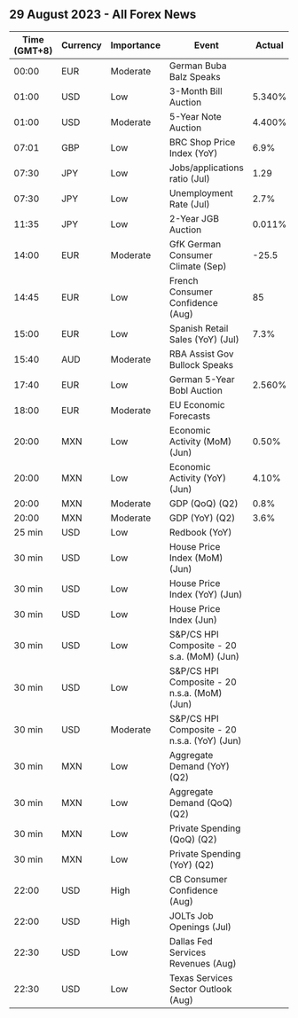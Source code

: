 ## 29 August 2023 - All Forex News

| Time (GMT+8) | Currency | Importance | Event | Actual | Forecast | Previous |
|------|----------|------------|-------|--------|----------|----------|
| 00:00 | EUR | Moderate | German Buba Balz Speaks |  |  |  |
| 01:00 | USD | Low | 3-Month Bill Auction | 5.340% |  | 5.300% |
| 01:00 | USD | Moderate | 5-Year Note Auction | 4.400% |  | 4.170% |
| 07:01 | GBP | Low | BRC Shop Price Index (YoY) | 6.9% |  | 7.6% |
| 07:30 | JPY | Low | Jobs/applications ratio (Jul) | 1.29 | 1.30 | 1.30 |
| 07:30 | JPY | Low | Unemployment Rate (Jul) | 2.7% | 2.5% | 2.5% |
| 11:35 | JPY | Low | 2-Year JGB Auction | 0.011% |  | -0.062% |
| 14:00 | EUR | Moderate | GfK German Consumer Climate (Sep) | -25.5 | -24.3 | -24.6 |
| 14:45 | EUR | Low | French Consumer Confidence (Aug) | 85 | 85 | 85 |
| 15:00 | EUR | Low | Spanish Retail Sales (YoY) (Jul) | 7.3% | 0.6% | 6.5% |
| 15:40 | AUD | Moderate | RBA Assist Gov Bullock Speaks |  |  |  |
| 17:40 | EUR | Low | German 5-Year Bobl Auction | 2.560% |  | 2.500% |
| 18:00 | EUR | Moderate | EU Economic Forecasts |  |  |  |
| 20:00 | MXN | Low | Economic Activity (MoM) (Jun) | 0.50% | 0.50% | 0.00% |
| 20:00 | MXN | Low | Economic Activity (YoY) (Jun) | 4.10% | 4.10% | 4.30% |
| 20:00 | MXN | Moderate | GDP (QoQ) (Q2) | 0.8% | 0.9% | 1.0% |
| 20:00 | MXN | Moderate | GDP (YoY) (Q2) | 3.6% | 3.7% | 3.7% |
| 25 min | USD | Low | Redbook (YoY) |  |  | 2.9% |
| 30 min | USD | Low | House Price Index (MoM) (Jun) |  | 0.2% | 0.7% |
| 30 min | USD | Low | House Price Index (YoY) (Jun) |  |  | 2.8% |
| 30 min | USD | Low | House Price Index (Jun) |  |  | 404.1 |
| 30 min | USD | Low | S&P/CS HPI Composite - 20 s.a. (MoM) (Jun) |  | 1.2% | 1.0% |
| 30 min | USD | Low | S&P/CS HPI Composite - 20 n.s.a. (MoM) (Jun) |  | 0.6% | 1.5% |
| 30 min | USD | Moderate | S&P/CS HPI Composite - 20 n.s.a. (YoY) (Jun) |  | -1.3% | -1.7% |
| 30 min | MXN | Low | Aggregate Demand (YoY) (Q2) |  |  | 5.40% |
| 30 min | MXN | Low | Aggregate Demand (QoQ) (Q2) |  |  | 1.80% |
| 30 min | MXN | Low | Private Spending (QoQ) (Q2) |  |  | 2.20% |
| 30 min | MXN | Low | Private Spending (YoY) (Q2) |  |  | 4.80% |
| 22:00 | USD | High | CB Consumer Confidence (Aug) |  | 116.0 | 117.0 |
| 22:00 | USD | High | JOLTs Job Openings (Jul) |  | 9.465M | 9.582M |
| 22:30 | USD | Low | Dallas Fed Services Revenues (Aug) |  | 6.8 | 12.9 |
| 22:30 | USD | Low | Texas Services Sector Outlook (Aug) |  | -6.1 | -4.2 |
